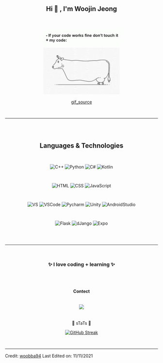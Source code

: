 <h2 align="center"> Hi 👋 , I'm Woojin Jeong <br/></h2> 
<br> <br>
  <!-- <a href="https://github.com/woobba94" target="_blank">
    <img alt="GitHub followers" src="https://img.shields.io/github/followers/woobba94?label=Github%20followers&style=for-the-badge">
  </a> <br> <br>
  <a href="https://github.com/woobba94" target="_blank">
    <img src="https://komarev.com/ghpvc/?username=woobba94&label=Views&color=brightgreen&style=flat-square" alt="views on github" />
  </a>
  </h3> -->

<div align="center">
<img src="do-not-touch-it-programmer.gif" width="50%"/>

[gif_source](https://tenor.com/view/do-not-touch-it-programmer-walking-cow-coding-gif-17252607, "gif_source link")

</div>
<br>

-----------------------------
<br><br>

<h2 align="center">Languages & Technologies</h2><br>




<div align="center">

![C++](https://img.shields.io/badge/-C++-100000?style=flat-square&logo=cplusplus)
![Python](https://img.shields.io/badge/Python-100000?style=flat-square&logo=python&logoColor=white)
![C#](https://img.shields.io/badge/C%23-100000?&style=flat-square&logo=c-sharp&logoColor=white)
![Kotlin](https://img.shields.io/badge/Kotlin-100000?&style=flat-square&logo=kotlin&logoColor=white)

<br>

![HTML](https://img.shields.io/badge/HTML-blue?style=flat-square&logo=html5&logoColor=white)
![CSS](https://img.shields.io/badge/CSS-blue?&style=flat-square&logo=css3&logoColor=white)
![JavaScript](https://img.shields.io/badge/-JavaScript-blue?style=flat-square&logo=javascript&logoColor=white)

<br>

![VS](https://img.shields.io/badge/VisualStudio-092E20?style=flat-square&logo=VisualStudio&logoColor=white)
![VSCode](https://img.shields.io/badge/VSCode-092E20?style=flat-square&logo=visualstudiocode&logoColor=white)
![Pycharm](https://img.shields.io/badge/Pycharm-092E20?style=flat-square&logo=Pycharm&logoColor=white)
![Unity](https://img.shields.io/badge/Unity-092E20?style=flat-square&logo=unity&logoColor=white)
![AndroidStudio](https://img.shields.io/badge/AndroidStudio-092E20?style=flat-square&logo=androidstudio&logoColor=white)

<br>

![Flask](https://img.shields.io/badge/Flask-gray?style=flat-square&logo=Flask&logoColor=white)
![dJango](https://img.shields.io/badge/Django-gray?style=flat-square&logo=django&logoColor=white)
![Expo](https://img.shields.io/badge/Expo-gray?style=flat-square&logo=expo&logoColor=white)
<br>

</div>
<br>



<br>


</div>



-------------------------------------------------------------------------


<br>
<div align="center">

 ### ✨ I love coding + learning ✨ 


<br>
<br>
<h4> Contect </h4>

<br>
<img src="https://img.shields.io/badge/jwj3199@gmail.com-D14836.svg?&style=for-the-badge&logo=gmail&logoColor=white" />
<br> <br>

<br>
🌟 sTaTs 🌟

<br>


[![GitHub Streak](https://github-readme-streak-stats.herokuapp.com?user=woobba94&theme=dark&date_format=%5BY.%5Dn.j&ring=D8DD6753&fire=00B0DD)](https://git.io/streak-stats)



</div>




<br>




<!-- <br>

	
	
---------------------------------------------------------------------------------------------------------------------------------------------------------------------------

<br>


<div align="center">
	

![woobba94's wakatime stats](https://github-readme-stats.vercel.app/api/wakatime?username=woobba94&layout=compact&theme=synthwave&v=2)


</div> -->



------
Credit: [woobba94](https://github.com/woobba94)
Last Edited on: 11/11/2021